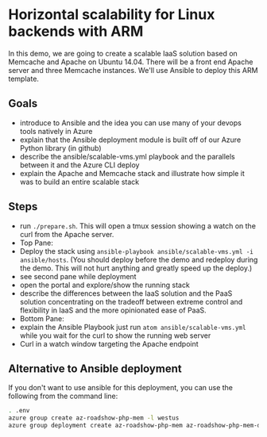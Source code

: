 # Horizontal scalability for Linux backends with ARM
In this demo, we are going to create a scalable IaaS solution based on Memcache and Apache on Ubuntu 14.04. There will be a front end
Apache server and three Memcache instances. We'll use Ansible to deploy this ARM template.

## Goals
- introduce to Ansible and the idea you can use many of your devops tools natively in Azure
- explain that the Ansible deployment module is built off of our Azure Python library (in github)
- describe the ansible/scalable-vms.yml playbook and the parallels between it and the Azure CLI deploy
- explain the Apache and Memcache stack and illustrate how simple it was to build an entire scalable stack

## Steps
- run `./prepare.sh`. This will open a tmux session showing a watch on the curl from the Apache server.
- Top Pane:
 - Deploy the stack using `ansible-playbook ansible/scalable-vms.yml -i ansible/hosts`.
   (You should deploy before the demo and redeploy during the demo. This will not hurt anything and greatly speed up the deploy.)
 - see second pane while deployment
 - open the portal and explore/show the running stack
 - describe the differences between the IaaS solution and the PaaS solution concentrating on the tradeoff between
  extreme control and flexibility in IaaS and the more opinionated ease of PaaS.
- Bottom Pane:
 - explain the Ansible Playbook just run `atom ansible/scalable-vms.yml` while you wait for the curl to show the running web server
 - Curl in a watch window targeting the Apache endpoint

## Alternative to Ansible deployment
If you don't want to use ansible for this deployment, you can use the following from the command line:

```bash
. .env
azure group create az-roadshow-php-mem -l westus
azure group deployment create az-roadshow-php-mem az-roadshow-php-mem-deploy --template-uri https://raw.githubusercontent.com/azure/azure-quickstart-templates/master/memcached-multi-vm-ubuntu/azuredeploy.json -p "{\"location\": {\"value\": \"West US\"}, \"newStorageAccountName\": {\"value\": \"azroadshowphpmemstor\"}, \"domainName\":{\"value\": \"azroadshowossphpmem\"}, \"adminUsername\": {\"value\": \"$ADMIN_USERNAME\"}, \"adminPassword\":{\"value\": \"$ADMIN_PASS\"}, \"numberOfMemcachedInstances\": {\"value\":  3}}"
```
